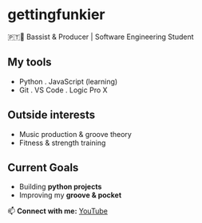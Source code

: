 # gettingfunkier

🇵🇹🏴󠁧󠁢󠁳󠁣󠁴󠁿
Bassist & Producer | Software Engineering Student

## My tools  
- Python . JavaScript (learning)
- Git . VS Code . Logic Pro X  

## Outside interests
- Music production & groove theory  
- Fitness & strength training  

## Current Goals  
- Building **python projects**
- Improving my **groove & pocket**  

📫 **Connect with me:** [YouTube](#https://youtube.com/@gettingfunkier?si=kbk4qfK2pzxObuHY)